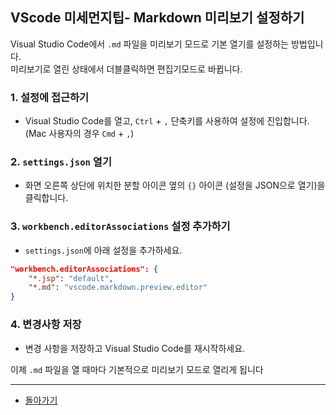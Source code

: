 ## VScode 미세먼지팁- Markdown 미리보기 설정하기

Visual Studio Code에서 `.md` 파일을 미리보기 모드로 기본 열기를 설정하는 방법입니다.  
미리보기로 열린 상태에서 더블클릭하면 편집기모드로 바뀝니다.

### 1. 설정에 접근하기

- Visual Studio Code를 열고, `Ctrl` + `,` 단축키를 사용하여 설정에 진입합니다. (Mac 사용자의 경우 `Cmd` + `,`)

### 2. `settings.json` 열기

- 화면 오른쪽 상단에 위치한 분할 아이콘 옆의 `{}` 아이콘 (설정을 JSON으로 열기)을 클릭합니다.

### 3. `workbench.editorAssociations` 설정 추가하기

- `settings.json`에 아래 설정을 추가하세요.

```json
"workbench.editorAssociations": {
    "*.jsp": "default",
    "*.md": "vscode.markdown.preview.editor"
}
```

### 4. 변경사항 저장

- 변경 사항을 저장하고 Visual Studio Code를 재시작하세요.

이제 `.md` 파일을 열 때마다 기본적으로 미리보기 모드로 열리게 됩니다

---
 * [돌아가기](../README.md) 